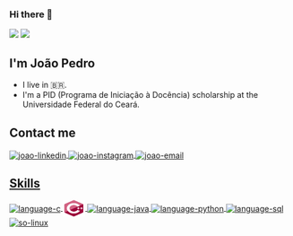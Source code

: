### Hi there 👋
<div>
<img height="180em" src="https://github-readme-stats.vercel.app/api?username=joao1pedro&show_icons=true&theme=gruvbox&count_private=true"/>
<img height="180em" src="https://github-readme-stats.vercel.app/api/top-langs/?username=joao1pedro&layout=compact&langs_count=16&theme=gruvbox"/>
</div>

## I'm João Pedro
- I live in :brazil:.
- I'm a PID (Programa de Iniciação à Docência) scholarship at the Universidade Federal do Ceará.

## Contact me
<div>
<a href = "https://www.linkedin.com/in/joao-santiago-724076216" target = "_blank">
<img align = "center" alt = "joao-linkedin" height = 30 width = 40 src = "https://cdn.jsdelivr.net/gh/devicons/devicon/icons/linkedin/linkedin-original.svg">
<a href = "https://www.instagram.com/jpedrosantiago/" target = "_blank">
<img align = "center" alt = "joao-instagram" height = 30 width = 40 src = "https://raw.githubusercontent.com/TheDudeThatCode/TheDudeThatCode/master/Assets/Instagram.svg">
<a href = "mailto:jpedro@alu.ufc.br" target = "_blank">
<img align = "center" alt = "joao-email" height = 30 width = 40 src = "https://raw.githubusercontent.com/TheDudeThatCode/TheDudeThatCode/master/Assets/Gmail.svg">
</div>
  
## Skills
<div>
<a href = "https://www.learn-c.org/" target = "_blank">
<img align = "center" alt = "language-c" height = 30 width = 40 src = "https://cdn.jsdelivr.net/gh/devicons/devicon/icons/c/c-original.svg">
<a href = "https://www.learncpp.com/" target = "_blank">
<img align = "center" alt = "language-cpp" height = 30 width = 40 src = "https://raw.githubusercontent.com/devicons/devicon/master/icons/cplusplus/cplusplus-original.svg">
<a href = "https://www.java.com/pt-BR/" target = "_blank">
<img align = "center" alt = "language-java" height = 30 width = 40 src = "https://cdn.jsdelivr.net/gh/devicons/devicon/icons/java/java-original.svg">
<a href = "https://www.python.org/" target = "_blank">
<img align = "center" alt = "language-python" height = 30 width = 40 src = "https://cdn.jsdelivr.net/gh/devicons/devicon/icons/python/python-original.svg">
<a href = "https://www.postgresql.org/" target = "_blank">
<img align = "center" alt = "language-sql" height = 30 width = 40 src = "https://cdn.jsdelivr.net/gh/devicons/devicon/icons/postgresql/postgresql-original.svg">
<a href = "https://www.kernel.org/" target = "_blank">
<img align = "center" alt = "so-linux" height = 30 width = 40 src = "https://cdn.jsdelivr.net/gh/devicons/devicon/icons/linux/linux-original.svg">
</div>
